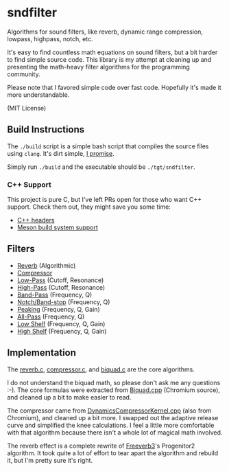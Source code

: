 
sndfilter
=========

Algorithms for sound filters, like reverb, dynamic range compression, lowpass, highpass, notch, etc.

It's easy to find countless math equations on sound filters, but a bit harder to find simple source
code.  This library is my attempt at cleaning up and presenting the math-heavy filter algorithms for
the programming community.

Please note that I favored simple code over fast code.  Hopefully it's made it more understandable.

(MIT License)

Build Instructions
------------------

The `./build` script is a simple bash script that compiles the source files using `clang`.  It's
dirt simple, [I promise](https://github.com/velipso/sndfilter/blob/master/build).

Simply run `./build` and the executable should be `./tgt/sndfilter`.

### C++ Support

This project is pure C, but I've left PRs open for those who want C++ support.  Check them out, they
might save you some time:

* [C++ headers](https://github.com/velipso/sndfilter/pull/18)
* [Meson build system support](https://github.com/velipso/sndfilter/pull/19)

Filters
-------

* [Reverb](https://en.wikipedia.org/wiki/Reverberation) (Algorithmic)
* [Compressor](https://en.wikipedia.org/wiki/Dynamic_range_compression)
* [Low-Pass](https://en.wikipedia.org/wiki/Low-pass_filter) (Cutoff, Resonance)
* [High-Pass](https://en.wikipedia.org/wiki/High-pass_filter) (Cutoff, Resonance)
* [Band-Pass](https://en.wikipedia.org/wiki/Band-pass_filter) (Frequency, Q)
* [Notch/Band-stop](https://en.wikipedia.org/wiki/Band-stop_filter) (Frequency, Q)
* [Peaking](https://en.wikipedia.org/wiki/Equalization_(audio)) (Frequency, Q, Gain)
* [All-Pass](https://en.wikipedia.org/wiki/All-pass_filter) (Frequency, Q)
* [Low Shelf](http://www.audiorecording.me/what-is-a-low-shelf-and-high-shelf-filter-in-parametric-equalization.html) (Frequency, Q, Gain)
* [High Shelf](http://www.audiorecording.me/what-is-a-low-shelf-and-high-shelf-filter-in-parametric-equalization.html) (Frequency, Q, Gain)

Implementation
--------------

The [reverb.c](https://github.com/velipso/sndfilter/blob/master/src/reverb.c),
[compressor.c](https://github.com/velipso/sndfilter/blob/master/src/compressor.c), and
[biquad.c](https://github.com/velipso/sndfilter/blob/master/src/biquad.c) are the core
algorithms.

I do not understand the biquad math, so please don't ask me any questions :-).  The core formulas
were extracted from
[Biquad.cpp](https://github.com/nwjs/chromium.src/blob/df7f8c8582b9a78c806a7fa1e9d3f3ba51f7a698/third_party/WebKit/Source/platform/audio/Biquad.cpp)
(Chromium source), and cleaned up a bit to make easier to read.

The compressor came from
[DynamicsCompressorKernel.cpp](https://github.com/nwjs/chromium.src/blob/df7f8c8582b9a78c806a7fa1e9d3f3ba51f7a698/third_party/WebKit/Source/platform/audio/DynamicsCompressorKernel.cpp)
(also from Chromium), and cleaned up a bit more.  I swapped out the adaptive release curve and
simplified the knee calculations.  I feel a little more comfortable with that algorithm because
there isn't a whole lot of magical math involved.

The reverb effect is a complete rewrite of [Freeverb3](http://www.nongnu.org/freeverb3/)'s
Progenitor2 algorithm.  It took quite a lot of effort to tear apart the algorithm and rebuild
it, but I'm pretty sure it's right.

